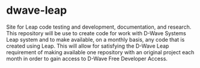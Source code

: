 # dwave-leap
Site for Leap code testing and development, documentation, and research.
This repository will be use to create code for work with D-Wave Systems Leap system and to make available, on 
a monthly basis, any code that is created using Leap.  This will allow for satisfying the D-Wave Leap requirement of
making available one repository with an original project each month in order to gain access to D-Wave Free Developer Access.
